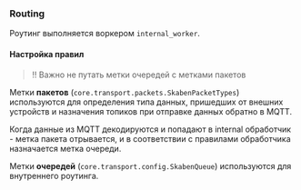 ### Routing

Роутинг выполняется воркером `internal_worker`.

#### Настройка правил

> !! Важно не путать метки очередей с метками пакетов 

Метки <b>пакетов</b> (`core.transport.packets.SkabenPacketTypes`) используются для определения типа данных, пришедших от внешних устройств и назначения топиков при отправке данных обратно в MQTT.

Когда данные из MQTT декодируются и попадают в internal обработчик - метка пакета отрывается, и в соответствии с правилами обработчика назначается метка очереди.

Метки <b>очередей</b> (`core.transport.config.SkabenQueue`) используются для внутреннего роутинга.
